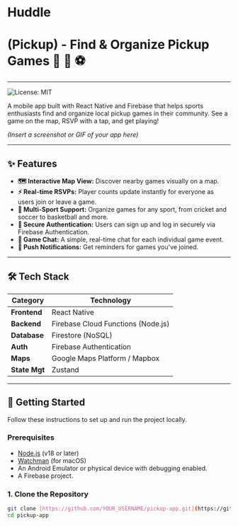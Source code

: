 # Huddle
# (Pickup) - Find & Organize Pickup Games 🏏 🏀 ⚽️

---

![License: MIT](https://img.shields.io/badge/License-MIT-blue.svg)

A mobile app built with React Native and Firebase that helps sports enthusiasts find and organize local pickup games in their community. See a game on the map, RSVP with a tap, and get playing!

*(Insert a screenshot or GIF of your app here)*

---

## ✨ Features

* **🗺️ Interactive Map View:** Discover nearby games visually on a map.
* **⚡ Real-time RSVPs:** Player counts update instantly for everyone as users join or leave a game.
* **🏀 Multi-Sport Support:** Organize games for any sport, from cricket and soccer to basketball and more.
* **🔐 Secure Authentication:** Users can sign up and log in securely via Firebase Authentication.
* **💬 Game Chat:** A simple, real-time chat for each individual game event.
* **🔔 Push Notifications:** Get reminders for games you've joined.

---
## 🛠️ Tech Stack

| Category      | Technology                                    |
| ------------- | --------------------------------------------- |
| **Frontend** | React Native                                  |
| **Backend** | Firebase Cloud Functions (Node.js)            |
| **Database** | Firestore (NoSQL)                             |
| **Auth** | Firebase Authentication                       |
| **Maps** | Google Maps Platform / Mapbox                 |
| **State Mgt** | Zustand                                       |

---

## 🚀 Getting Started

Follow these instructions to set up and run the project locally.

### Prerequisites

* [Node.js](https://nodejs.org/) (v18 or later)
* [Watchman](https://facebook.github.io/watchman/) (for macOS)
* An Android Emulator or physical device with debugging enabled.
* A Firebase project.

### 1. Clone the Repository

```bash
git clone [https://github.com/YOUR_USERNAME/pickup-app.git](https://github.com/YOUR_USERNAME/pickup-app.git)
cd pickup-app